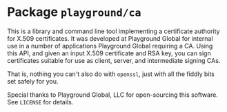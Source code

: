 # Package `playground/ca`

This is a library and command line tool implementing a certificate authority for X.509 certificates. It was developed at Playground Global for internal use in a number of applications Playground Global requiring a CA. Using this API, and given an input X.509 certificate and RSA key, you can sign certificates suitable for use as client, server, and intermediate signing CAs.

That is, nothing you can't also do with `openssl`, just with all the fiddly bits set safely for you.

Special thanks to Playground Global, LLC for open-sourcing this software. See `LICENSE` for details.